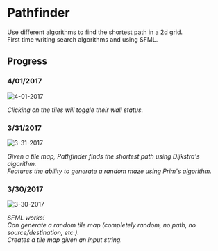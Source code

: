 # Pathfinder
Use different algorithms to find the shortest path in a 2d grid.  
First time writing search algorithms and using SFML.

## Progress
### 4/01/2017
![4-01-2017](http://i.imgur.com/56KYgeM.gifv)

*Clicking on the tiles will toggle their wall status.*

### 3/31/2017
![3-31-2017](https://i.imgur.com/LdGksmq.png)

*Given a tile map, Pathfinder finds the shortest path using Dijkstra's algorithm.  
Features the ability to generate a random maze using Prim's algorithm.*

### 3/30/2017
![3-30-2017](https://i.imgur.com/52r6UpR.png)

*SFML works!  
Can generate a random tile map (completely random, no path, no source/destination, etc.).  
Creates a tile map given an input string.*

